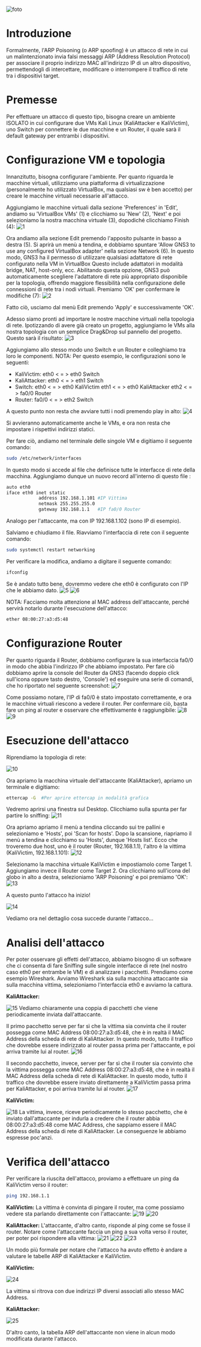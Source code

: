 ![foto](https://github.com/user-attachments/assets/7b7d3808-5db1-4b94-bc23-447f5c2e67d2)

# Introduzione
Formalmente, l'ARP Poisoning (o ARP spoofing) è un attacco di rete in cui un malintenzionato invia falsi messaggi ARP (Address Resolution Protocol) per associare il proprio indirizzo MAC all'indirizzo IP di un altro dispositivo, permettendogli di intercettare, modificare o interrompere il traffico di rete tra i dispositivi target.

# Premesse
Per effettuare un attacco di questo tipo, bisogna creare un ambiente ISOLATO in cui configurare due VMs Kali Linux (KaliAttacker e KaliVictim), uno Switch per connettere le due macchine e un Router, il quale sarà il default gateway per entrambi i dispositivi. 

# Configurazione VM e topologia
Innanzitutto, bisogna configurare l'ambiente.
Per quanto riguarda le macchine virtuali, utilizziamo una piattaforma di virtualizzazione (personalmente ho utilizzato VirtualBox, ma qualsiasi sw è ben accetto) per creare le macchine virtuali necessarie all'attacco.

Aggiungiamo le macchine virtuali dalla sezione 'Preferences' in 'Edit', andiamo su 'VirtualBox VMs' (1) e clicchiamo su 'New' (2), 'Next' e poi selezioniamo la nostra macchina virtuale (3), dopodiché clicchiamo Finish (4):
![1](https://github.com/user-attachments/assets/63fa5847-2699-49fb-9f54-ea50d4cb868c)


Ora andiamo alla sezione Edit premendo l'apposito pulsante in basso a destra (5). 
Si aprirà un menù a tendina, e dobbiamo spuntare 'Allow GNS3 to use any configured VirtualBox adapter' nella sezione Network (6). In questo modo, GNS3 ha il permesso di utilizzare qualsiasi adattatore di rete configurato nella VM in VirtualBox Questo include adattatori in modalità bridge, NAT, host-only, ecc. Abilitando questa opzione, GNS3 può automaticamente scegliere l'adattatore di rete più appropriato disponibile per la topologia, offrendo maggiore flessibilità nella configurazione delle connessioni di rete tra i nodi virtuali. 
Premiamo 'OK' per confermare le modifiche (7):
![2](https://github.com/user-attachments/assets/54cfdf4c-d1a1-424e-b62b-253090af7fe2)

Fatto ciò, usciamo dal menù Edit premendo 'Apply' e successivamente 'OK'.



Adesso siamo pronti ad importare le nostre macchine virtuali nella topologia di rete.
Ipotizzando di avere già creato un progetto, aggiungiamo le VMs alla nostra topologia con un semplice Drag&Drop sul pannello del progetto.
Questo sarà il risultato:
![3](https://github.com/user-attachments/assets/ca8b4f73-aeeb-4e99-851a-13946d721b4e)


Aggiungiamo allo stesso modo uno Switch e un Router e colleghiamo tra loro le componenti.
NOTA: Per questo esempio, le configurazioni sono le seguenti:
-  KaliVictim:  eth0 < = > eth0 Switch
-  KaliAttacker:  eth0 < = > eth1 Switch
-  Switch:  eth0 < = > eth0 KaliVictim
            eth1 < = > eth0 KaliAttacker
            eth2 < = > fa0/0 Router
-  Router:  fa0/0 < = > eth2 Switch

A questo punto non resta che avviare tutti i nodi premendo play in alto:
![4](https://github.com/user-attachments/assets/54d6d9ea-362d-4b38-8851-7a390f663fdc)

Si avvieranno automaticamente anche le VMs, e ora non resta che impostare i rispettivi indirizzi statici.



Per fare ciò, andiamo nel terminale delle singole VM e digitiamo il seguente comando:
```bash
sudo /etc/network/interfaces
```

In questo modo si accede al file che definisce tutte le interfacce di rete della macchina.
Aggiungiamo dunque un nuovo record all'interno di questo file :
```bash
auto eth0
iface eth0 inet static
            address 192.168.1.101 #IP Vittima
            netmask 255.255.255.0
            gateway 192.168.1.1   #IP fa0/0 Router
```
Analogo per l'attaccante, ma con IP 192.168.1.102 (sono IP di esempio).

Salviamo e chiudiamo il file. Riavviamo l'interfaccia di rete con il seguente comando:
```bash
sudo systemctl restart networking
```

Per verificare la modifica, andiamo a digitare il seguente comando:
```bash
ifconfig
```

Se è andato tutto bene, dovremmo vedere che eth0 è configurato con l'IP che le abbiamo dato.
![5](https://github.com/user-attachments/assets/3e7388b9-be7f-4a43-9683-dfdebd1179a5)
![6](https://github.com/user-attachments/assets/e9594b21-5c24-402d-8f63-80167814276e)

NOTA: Facciamo molta attenzione al MAC address dell'attaccante, perché servirà notarlo durante l'esecuzione dell'attacco:
```bash
ether 08:00:27:a3:d5:48
```


# Configurazione Router
Per quanto riguarda il Router, dobbiamo configurare la sua interfaccia fa0/0 in modo che abbia l'indirizzo IP che abbiamo impostato.
Per fare ciò dobbiamo aprire la console del Router da GNS3 (facendo doppio click sull'icona oppure tasto destro, 'Console') ed eseguire una serie di comandi, che ho riportato nel seguente screenshot:
![7](https://github.com/user-attachments/assets/18afbe0f-b89d-4772-9ee8-8f1299977caf)

Come possiamo notare, l'IP di fa0/0 è stato impostato correttamente, e ora le macchine virtuali riescono a vedere il router.
Per confermare ciò, basta fare un ping al router e osservare che effettivamente è raggiungibile:
![8](https://github.com/user-attachments/assets/718207c0-d33d-4dc0-be61-8e132c3714e5)
![9](https://github.com/user-attachments/assets/d4db4546-3ff4-48a3-a727-273438d8eb60)


# Esecuzione dell'attacco

Riprendiamo la topologia di rete:

![10](https://github.com/user-attachments/assets/16ed1759-a90d-4968-9dd5-6ea71bc6a011)

Ora apriamo la macchina virtuale dell'attaccante (KaliAttacker), apriamo un terminale e digitiamo:
```bash
ettercap -G  #Per aprire ettercap in modalità grafica
```
Vedremo aprirsi una finestra sul Desktop. Clicchiamo sulla spunta per far partire lo sniffing:
![11](https://github.com/user-attachments/assets/d03b590d-eba5-4f68-a926-bbaab59c09c3)

Ora apriamo apriamo il menù a tendina cliccando sui tre pallini e selezioniamo e 'Hosts', poi 'Scan for hosts'.
Dopo la scansione, riapriamo il menù a tendina e clicchiamo su 'Hosts', dunque 'Hosts list'.
Ecco che troveremo due host, uno è il router (Router, 192.168.1.1), l'altro è la vittima (KaliVictim, 192.168.1.101):
![12](https://github.com/user-attachments/assets/71316649-899e-4dc7-b76f-936a87a89bfa)

Selezionamo la macchina virtuale KaliVictim e impostiamolo come Target 1. Aggiungiamo invece il Router come Target 2.
Ora clicchiamo sull'icona del globo in alto a destra, selezioniamo 'ARP Poisoning' e poi premiamo 'OK':
![13](https://github.com/user-attachments/assets/ed57bb0c-6e42-45b1-9f9c-aab5922afd9e)

A questo punto l'attacco ha inizio!

![14](https://github.com/user-attachments/assets/f70f4c20-7de5-4f8d-984b-0cc5d7e55c76)



Vediamo ora nel dettaglio cosa succede durante l'attacco...


# Analisi dell'attacco

Per poter osservare gli effetti dell'attacco, abbiamo bisogno di un software che ci consenta di fare Sniffing sulle singole interfacce di rete (nel nostro caso eth0 per entrambe le VM) e di analizzare i pacchetti. Prendiamo come esempio Wireshark.
Avviamo Wireshark sia sulla macchina attaccante sia sulla macchina vittima, selezioniamo l'interfaccia eth0 e avviamo la cattura.


**KaliAttacker:**

![15](https://github.com/user-attachments/assets/014efe01-c880-4f62-9329-2c3f5bbfc1e2)
Vediamo chiaramente una coppia di pacchetti che viene periodicamente inviata dall'attaccante.

Il primo pacchetto serve per far sì che la vittima sia convinta che il router possegga come MAC Address 08:00:27:a3:d5:48, che è in realtà il MAC Address della scheda di rete di KaliAttacker.
In questo modo, tutto il traffico che dovrebbe essere indirizzato al router passa prima per l'attaccante, e poi arriva tramite lui al router.
![16](https://github.com/user-attachments/assets/d6fc360d-b0a4-482e-b5e1-03a4eedd27b3)

Il secondo pacchetto, invece, server per far sì che il router sia convinto che la vittima possegga come MAC Address 08:00:27:a3:d5:48, che è in realtà il MAC Address della scheda di rete di KaliAttacker.
In questo modo, tutto il traffico che dovrebbe essere inviato direttamente a KaliVictim passa prima per KaliAttacker, e poi arriva tramite lui al router.
![17](https://github.com/user-attachments/assets/e08223cf-786a-4d95-b0a9-52467edc143d)



**KaliVictim:**

![18](https://github.com/user-attachments/assets/12319053-c881-4a69-bc1b-c625bc11935a)
La vittima, invece, riceve periodicamente lo stesso pacchetto, che è inviato dall'attaccante per indurla a credere che il router abbia 08:00:27:a3:d5:48 come MAC Address, che sappiamo essere il MAC Address della scheda di rete di KaliAttacker. 
Le conseguenze le abbiamo espresse poc'anzi.


# Verifica dell'attacco

Per verificare la riuscita dell'attacco, proviamo a effettuare un ping da KaliVictim verso il router:
```bash
ping 192.168.1.1
```

**KaliVictim:**
La vittima è convinta di pingare il router, ma come possiamo vedere sta parlando direttamente con l'attaccante:
![19](https://github.com/user-attachments/assets/b4588c1c-ba12-41e2-879e-335275933c18)
![20](https://github.com/user-attachments/assets/b85d374e-e1d8-49b1-9e67-b7783c59e3a3)



**KaliAttacker:**
L'attaccante, d'altro canto, risponde al ping come se fosse il router. 
Notare come l'attaccante faccia un ping a sua volta verso il router, per poter poi rispondere alla vittima:
![21](https://github.com/user-attachments/assets/8e6c0577-2c3e-4098-b4b4-6708bc259220)
![22](https://github.com/user-attachments/assets/911680c0-5b52-47e9-b06b-98e23546c955)
![23](https://github.com/user-attachments/assets/0b19a438-0f5e-4c33-a357-f140d7759430)




Un modo più formale per notare che l'attacco ha avuto effetto è andare a valutare le tabelle ARP di KaliAttacker e KaliVictim.

**KaliVictim:**

![24](https://github.com/user-attachments/assets/2480df7f-5f0c-4a15-9d42-085a029ef7ae)

La vittima si ritrova con due indirizzi IP diversi associati allo stesso MAC Address.



**KaliAttacker:**

![25](https://github.com/user-attachments/assets/9054ab71-f069-46c6-b8f5-570cdc8ee85e)

D'altro canto, la tabella ARP dell'attaccante non viene in alcun modo modificata durante l'attacco.


